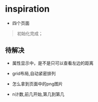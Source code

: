 # inspiration

+ 四个页面

> 初始化完成；

## 待解决

+ 属性显示中，是不是只可以查看左边的距离
+ grid布局,自动紧密排列

+ 怎么拿到页面中的png图片
+ n计数,前几开始,第几到第几